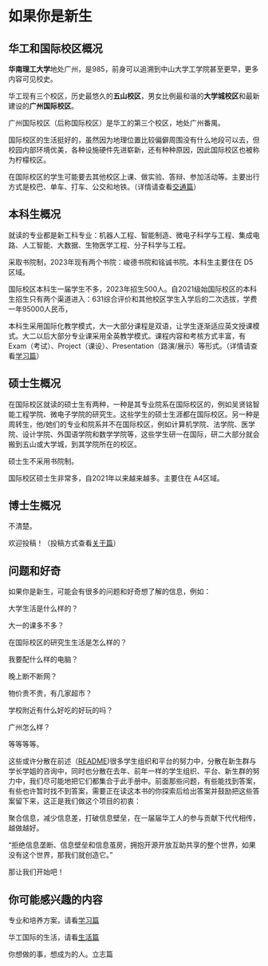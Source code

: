 # 如果你是新生

## 华工和国际校区概况

**华南理工大学**地处广州，是985，前身可以追溯到中山大学工学院甚至更早，更多内容可见校史。

华工现有三个校区，历史最悠久的**五山校区**，男女比例最和谐的**大学城校区**和最新建设的**广州国际校区**。

广州国际校区（后称国际校区）是华工的第三个校区，地处广州番禺。

国际校区的生活挺好的，虽然因为地理位置比较偏僻周围没有什么地段可以去，但校园内部环境优美，各种设施硬件先进崭新，还有种种原因，因此国际校区也被称为柠檬校区。

在国际校区的学生可能要去其他校区上课、做实验、答辩、参加活动等。主要出行方式是校巴、单车、打车、公交和地铁。（详情请查看[交通篇](https://www.gzic.online/transport)）

## 本科生概况

就读的专业都是新工科专业：机器人工程、智能制造、微电子科学与工程、集成电路、人工智能、大数据、生物医学工程、分子科学与工程。

采取书院制，2023年现有两个书院：峻德书院和铭诚书院。本科生主要住在 D5区域。

国际校区本科生一届学生不多，2023年招生500人。自2021级始国际校区的本科生招生只有两个渠道进入：631综合评价和其他校区学生入学后的二次选拔，学费一年95000人民币，

本科生采用国际化教学模式，大一大部分课程是双语，让学生逐渐适应英文授课模式。大二以后大部分专业课采用全英教学模式。课程内容和考核方式丰富，有 Exam（考试）、Project（课设）、Presentation（路演/展示）等形式。（详情请查看[学习篇](https://www.gzic.online/study)）

## 硕士生概况

在国际校区就读的硕士生有两种，一种是其专业院系在国际校区的，例如吴贤铭智能工程学院、微电子学院的研究生。这些学生的硕士生涯都在国际校区。另一种是周转生，他/她们的专业和院系并不在国际校区，例如计算机学院、法学院、医学院、设计学院、外国语学院和数学学院等，这些学生研一在国际，研二大部分就会搬到五山或大学城，到其学院所在的校区。

硕士生不采用书院制。

国际校区硕士生非常多，自2021年以来越来越多。主要住在 A4区域。

## 博士生概况

不清楚。

欢迎投稿！（投稿方式查看[关于篇](https://www.gzic.online/about)）



## 问题和好奇

如果你是新生，可能会有很多的问题和好奇想了解的信息，例如：

大学生活是什么样的？

大一的课多不多？

在国际校区的研究生生活是怎么样的？

我要配什么样的电脑？

晚上断不断网？

物价贵不贵，有几家超市？

学校附近有什么好吃的好玩的吗？

广州怎么样？

等等等等。

这些或许分散在前述（[README](https://www.gzic.online/#wei-shen-me-zuo-hua-gong-shou-ce))很多学生组织和平台的努力中，分散在新生群与学长学姐的咨询中，同时也分散在去年、前年一样的学生组织、平台、新生群的努力中，我们尽可能地把它们都集合于此手册中。前面那些问题，有些能找到答案，有些也许暂时找不到答案，需要正在读这本书的你探索后给出答案并鼓励把这些答案留下来，这正是我们做这个项目的初衷：

聚合信息，减少信息差，打破信息壁垒，在一届届华工人的参与贡献下代代相传，越做越好。

“拒绝信息垄断、信息壁垒和信息茧房，拥抱开源开放互助共享的整个世界，如果没有这个世界，那我们就创造它。”

那让我们开始吧！

## 你可能感兴趣的内容

专业和培养方案，请看[学习篇](https://www.gzic.online/study)

华工国际的生活，请看[生活篇](https://www.gzic.online/life)

你想做的事，想成为的人。立志篇
